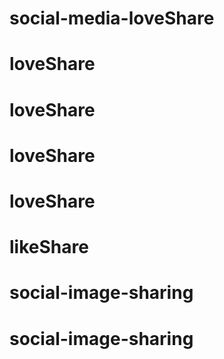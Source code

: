 # social-media-loveShare
# loveShare
# loveShare
# loveShare
# loveShare
# likeShare
# social-image-sharing
# social-image-sharing
